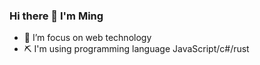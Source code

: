 ### Hi there 👋 I'm Ming

- 🔭 I’m focus on web technology
- ⛏️ I'm using programming language JavaScript/c#/rust

